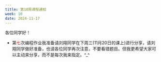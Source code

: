 ```yaml
---
title: 第10周课程通知
week: 10
date: 2024-11-17
---
```


各位同学好！

- 第<font color="#dd0000">七</font>次编程作业我准备请刘翔同学在下周三(11月20日的课上)进行分享，请刘翔同学做好准备，也请各位同学再次注意，不要看错题目。但我更希望大家可以主动来分享，而不是每次我来指定。^_^